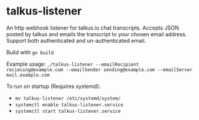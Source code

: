 # talkus-listener
An http webhook listener for talkus.io chat transcripts.
Accepts JSON posted by talkus and emails the transcript to your chosen email address.
Support both authenticated and un-authenticated email.

Build with `go build`

Example usage:
`./talkus-listener --emailRecipient recieving@example.com --emailSender sending@example.com --emailServer mail.example.com`

To run on startup (Requires systemd):
* `mv talkus-listener /etc/systemd/system/`
* `systemctl enable talkus-listener.service`
* `systemctl start talkus-listener.service`

